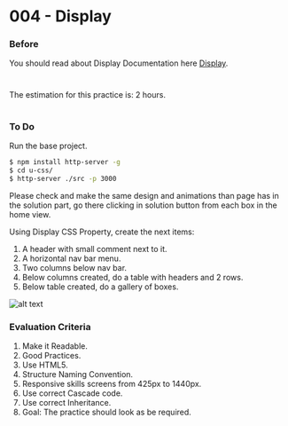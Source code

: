 # 004 - Display

### Before 
You should read about Display Documentation here [Display][1].

#
The estimation for this practice is: 2 hours.
#

### To Do

Run the base project.

```sh
$ npm install http-server -g
$ cd u-css/
$ http-server ./src -p 3000
```

Please check and make the same design and animations than page has in the solution part, go there clicking in solution button from each box in the home view.

Using Display CSS Property, create the next items:

1. A header with small comment next to it.
2. A horizontal nav bar menu.
3. Two columns below nav bar.
4. Below columns created, do a table with headers and 2 rows. 
5. Below table created, do a gallery of boxes. 

![alt text](solved/items.png)


### Evaluation Criteria

1. Make it Readable.
2. Good Practices.
3. Use HTML5.
4. Structure Naming Convention.
5. Responsive skills screens from 425px to 1440px.
6. Use correct Cascade code.
7. Use correct Inheritance.
8. Goal: The practice should look as be required.

[1]: https://css-tricks.com/almanac/properties/d/display/
